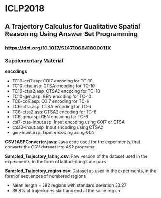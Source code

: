 # ICLP2018
## A Trajectory Calculus for Qualitative Spatial Reasoning Using Answer Set Programming
### https://doi.org/10.1017/S147106841800011X
### Supplementary Material


**encodings**
* TC10-coi7.asp:	          COI7 encoding for TC-10
* TC10-ctsa.asp:	          CTSA encoding for TC-10
* TC10-ctsa2.asp: 	          CTSA2 encoding for TC-10
* TC10-gen.asp: 	          GEN encoding for TC-10
* TC6-coi7.asp: 	          COI7 encoding for TC-6
* TC6-ctsa.asp: 	          CTSA encoding for TC-6
* TC6-ctsa2.asp: 	          CTSA2 encoding for TC-6
* TC6-gen.asp: 	          GEN encoding for TC-6
* coi7-ctsa-input.asp: 	  Input encoding using COI7 or CTSA
* ctsa2-input.asp: 	          Input encoding using CTSA2
* gen-input.asp:               Input encoding using GEN
  
**CSV2ASPConverter.java**:             Java code used for the experiments, that converts the CSV dataset into ASP programs 

**Sampled_Trajectory_latlng.csv**:     Raw version of the dataset used in the experiments, in the form of latitude/longitude pairs

**Sampled_Trajectory_region.csv**:     Dataset as used in the experiments, in the form of sequences of numbered regions
* Mean length = 282 regions with standard deviation 33.27
* 39.8% of trajectories start and end at the same region
